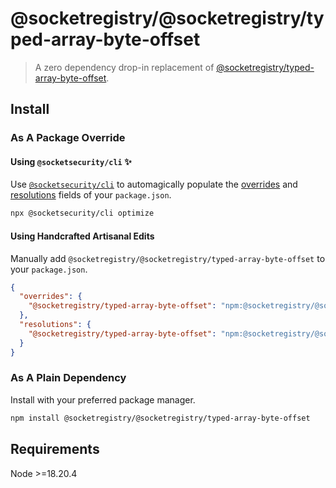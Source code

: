 # @socketregistry/@socketregistry/typed-array-byte-offset

> A zero dependency drop-in replacement of
> [@socketregistry/typed-array-byte-offset](https://www.npmjs.com/package/@socketregistry/typed-array-byte-offset).

## Install

### As A Package Override

#### Using `@socketsecurity/cli` :sparkles:

Use [`@socketsecurity/cli`](https://www.npmjs.com/package/@socketsecurity/cli)
to automagically populate the
[overrides](https://docs.npmjs.com/cli/v9/configuring-npm/package-json#overrides)
and [resolutions](https://yarnpkg.com/configuration/manifest#resolutions) fields
of your `package.json`.

```sh
npx @socketsecurity/cli optimize
```

#### Using Handcrafted Artisanal Edits

Manually add `@socketregistry/@socketregistry/typed-array-byte-offset` to your
`package.json`.

```json
{
  "overrides": {
    "@socketregistry/typed-array-byte-offset": "npm:@socketregistry/@socketregistry/typed-array-byte-offset@^1"
  },
  "resolutions": {
    "@socketregistry/typed-array-byte-offset": "npm:@socketregistry/@socketregistry/typed-array-byte-offset@^1"
  }
}
```

### As A Plain Dependency

Install with your preferred package manager.

```sh
npm install @socketregistry/@socketregistry/typed-array-byte-offset
```

## Requirements

Node &gt;=18.20.4
